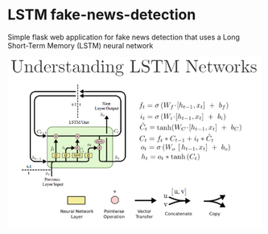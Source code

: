 # LSTM fake-news-detection
Simple flask web application for fake news detection that uses a Long Short-Term Memory (LSTM) neural network

![](static/Lstm_unit.png)

